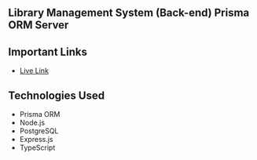 ## Library Management System (Back-end) Prisma ORM Server

## Important Links

- [Live Link]()


## Technologies Used
- Prisma ORM
- Node.js
- PostgreSQL
- Express.js
- TypeScript
